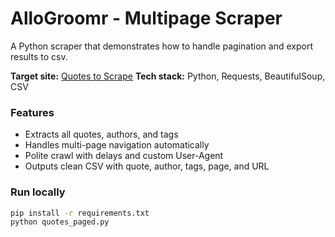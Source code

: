 # AlloGroomr - Multipage Scraper

A Python scraper that demonstrates how to handle pagination and export results to csv.

**Target site:** [Quotes to Scrape](https://quotes.toscrape.com)
**Tech stack:** Python, Requests, BeautifulSoup, CSV

### Features
- Extracts all quotes, authors, and tags
- Handles multi-page navigation automatically
- Polite crawl with delays and custom User-Agent
- Outputs clean CSV with quote, author, tags, page, and URL

### Run locally
```bash
pip install -r requirements.txt
python quotes_paged.py
